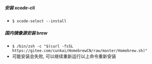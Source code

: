 ##### 安装 xcode-cli
* `$ xcode-select --install`

##### 国内镜像源安装 brew
* `$ /bin/zsh -c "$(curl -fsSL https://gitee.com/cunkai/HomebrewCN/raw/master/Homebrew.sh)"`
* 可能安装会失败, 可以继续重新运行以上命令重新安装